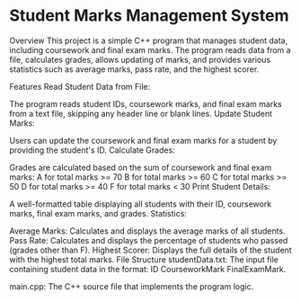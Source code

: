 # Student Marks Management System
Overview
This project is a simple C++ program that manages student data, including coursework and final exam marks. The program reads data from a file, calculates grades, allows updating of marks, and provides various statistics such as average marks, pass rate, and the highest scorer.

Features
Read Student Data from File:

The program reads student IDs, coursework marks, and final exam marks from a text file, skipping any header line or blank lines.
Update Student Marks:

Users can update the coursework and final exam marks for a student by providing the student's ID.
Calculate Grades:

Grades are calculated based on the sum of coursework and final exam marks:
A for total marks >= 70
B for total marks >= 60
C for total marks >= 50
D for total marks >= 40
F for total marks < 30
Print Student Details:

A well-formatted table displaying all students with their ID, coursework marks, final exam marks, and grades.
Statistics:

Average Marks: Calculates and displays the average marks of all students.
Pass Rate: Calculates and displays the percentage of students who passed (grades other than F).
Highest Scorer: Displays the full details of the student with the highest total marks.
File Structure
studentData.txt: The input file containing student data in the format: ID CourseworkMark FinalExamMark.

main.cpp: The C++ source file that implements the program logic.
